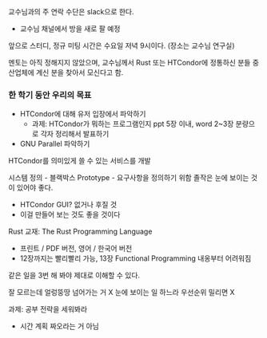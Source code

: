 교수님과의 주 연락 수단은 slack으로 한다.
- 교수님 채널에서 방을 새로 팔 예정

앞으로 스터디, 정규 미팅 시간은 수요일 저녁 9시이다. (장소는 교수님 연구실)

멘토는 아직 정해지지 않았으며, 교수님께서 Rust 또는 HTCondor에 정통하신 분들 중 산업체에 계신 분을 찾아서 모신다고 함.

### 한 학기 동안 우리의 목표
- HTCondor에 대해 유저 입장에서 파악하기
	- 과제: HTCondor가 뭐하는 프로그램인지 ppt 5장 이내, word 2~3장 분량으로 각자 정리해서 발표하기
- GNU Parallel 파악하기

HTCondor를 의미있게 쓸 수 있는 서비스를 개발

시스템 정의 - 블랙박스
Prototype - 요구사항을 정의하기 위함
졸작은 눈에 보이는 것이 있어야 좋다.
- HTCondor GUI? 없거나 후질 것
- 이걸 만들어 보는 것도 좋을 것이다

Rust 교재: The Rust Programming Language
- 프린트 / PDF 버전, 영어 / 한국어 버전
- 12장까지는 빨리빨리 가능, 13장 Functional Programming 내옹부터 어려워짐

같은 일을 3번 해 봐야 제대로 이해할 수 있다.

잘 모르는데 얼렁뚱땅 넘어가는 거 X
눈에 보이는 일 하느라 우선순위 밀리면 X

과제: 공부 전략을 세워봐라
- 시간 계획 짜오라는 거 아님